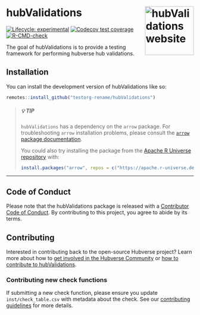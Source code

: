 
<!-- README.md is generated from README.Rmd. Please edit that file -->

# hubValidations <a href="https://testorg-rename.github.io/hubValidations/"><img src="man/figures/logo.png" align="right" height="131" alt="hubValidations website" /></a>

<!-- badges: start -->

[![Lifecycle:
experimental](https://img.shields.io/badge/lifecycle-experimental-orange.svg)](https://lifecycle.r-lib.org/articles/stages.html#experimental)
[![Codecov test
coverage](https://codecov.io/gh/testorg-rename/hubValidations/branch/main/graph/badge.svg)](https://app.codecov.io/gh/testorg-rename/hubValidations?branch=main)
[![R-CMD-check](https://github.com/testorg-rename/hubValidations/actions/workflows/R-CMD-check.yaml/badge.svg)](https://github.com/testorg-rename/hubValidations/actions/workflows/R-CMD-check.yaml)
<!-- badges: end -->

The goal of hubValidations is to provide a testing framework for
performing hubverse hub validations.

## Installation

You can install the development version of hubValidations like so:

``` r
remotes::install_github("testorg-rename/hubValidations")
```

> ##### 💡 TIP
>
> `hubValidations` has a dependency on the `arrow` package. For
> troubleshooting `arrow` installation problems, please consult the
> [`arrow` package
> documentation](https://arrow.apache.org/docs/r/#installation).
>
> You could also try installing the package from the [Apache R Universe
> repository](https://apache.r-universe.dev) with:
>
> ``` r
> install.packages("arrow", repos = c("https://apache.r-universe.dev", "https://cran.r-project.org"))
> ```

------------------------------------------------------------------------

## Code of Conduct

Please note that the hubValidations package is released with a
[Contributor Code of Conduct](.github/CODE_OF_CONDUCT.md). By
contributing to this project, you agree to abide by its terms.

## Contributing

Interested in contributing back to the open-source Hubverse project?
Learn more about how to [get involved in the Hubverse
Community](https://hubdocs.readthedocs.io/en/latest/overview/contribute.html)
or [how to contribute to hubValidations](.github/CONTRIBUTING.md).

### Contributing new check functions

If submitting a new check function, please ensure you update
`inst/check_table.csv` with metadata about the check. See our
[contributing guidelines](.github/CONTRIBUTING.md) for more details.
